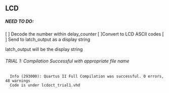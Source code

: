 ## LCD 

##### NEED TO DO:
[ ] Decode the number within delay_counter
[ ]Convert to LCD ASCII codes
[ ] Send to latch_output as a display string

latch_output will be the display string
   


###### TRIAL 1: Compilation Successful with appropriate file name
      Info (293000): Quartus II Full Compilation was successful. 0 errors, 48 warnings
      Code is under lcdoct_trial1.vhd
